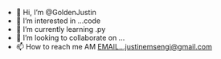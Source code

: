 - 👋 Hi, I’m @GoldenJustin
- 👀 I’m interested in ...code
- 🌱 I’m currently learning .py
- 💞️ I’m looking to collaborate on ...
- 📫 How to reach me AM EMAIL...justinemsengi@gmail.com 

<!---
GoldenJustin/GoldenJustin is a ✨ special ✨ repository because its `README.md` (this file) appears on your GitHub profile.
You can click the Preview link to take a look at your changes.
--->
